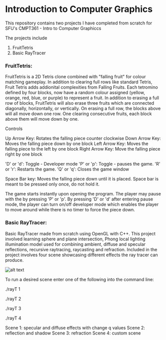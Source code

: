 # Introduction to Computer Graphics

This repository contains two projects I have completed from scratch for SFU's CMPT361 - Intro to Computer Graphiccs

The projects include
  1. FruitTetris
  2. Basic RayTracer
  
  
### FruitTetris: 
  
 FruitTetris is a 2D Tetris clone combined with "falling fruit" for colour matching gameplay. In addition to clearing full rows like 
 standard Tetris, Fruit Tetris adds addionital complexities from Falling Fruits. Each tetromino defined by four blocks, now have a random colour 
 assigned (yellow, orange, red, blue, or purple) to represent a fruit. In addition to erasing a full row of blocks, FruitTetris will also erase three
 fruits which are connected diagonally, horizontally, or vertically. On erasing a full row, the blocks above will all move down one row. One clearing
 consecutive fruits, each block above them will move down by one. 
 
 Controls

  Up Arrow Key: Rotates the falling piece counter clockwise
  Down Arrow Key: Moves the falling piece down by one block
  Left Arrow Key: Moves the  falling piece to the left by one block
  Right Arrow Key: Move the falling piece right by one block

  'D' or 'd': Toggle - Developer mode
  'P' or 'p': Toggle - pauses the game.
  'R' or 'r': Restarts the game.
  'Q' or 'q': Closes the game window

  Space Bar key: Moves the falling piece down until it is placed. Space bar is meant to be pressed only once, do not hold it.

 The game starts instantly upon opening the program. The player may pause with the by pressing 'P' or 'p'.
 By pressing 'D' or 'd' after entering pause mode, the player can turn on/off developer mode which enables the player to move around
 while there is no timer to force the piece down. 

### Basic RayTracer: 

Basic RayTracer made from scratch using OpenGL with C++. This project involved learning sphere and plane intersection, Phong local lighting 
illumination model used for combining ambient, diffuse and specular reflections, recursive raytracing, raycasting and refraction. 
Included in the project involves four scene showcasing different effects the ray tracer can produce. 

![alt text](https://github.com/oFwano/Introduction_to_Computer_Graphics/blob/master/rayT/s4.jpg "Custom scene for RayTracer project")


To run a desired scene enter one of the following into the command line:

./rayT 1

./rayT 2

./rayT 3

./rayT 4

Scene 1: specular and diffuse effects with change q values
Scene 2: reflection and shadow
Scene 3: refraction
Scene 4: custom scene
